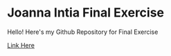 # Joanna Intia Final Exercise

Hello! Here's my Github Repository for Final Exercise

[Link Here](https://app.netlify.com)